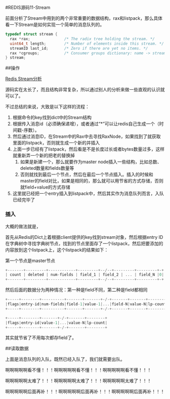 #REDIS源码11-Stream

前面分析了Stream中用到的两个非常重要的数据结构，rax和listpack，那么具体看一下Stream是如何实现一个简单的消息队列的。

```c
typedef struct stream {
  rax *rax;               /* The radix tree holding the stream. */
  uint64_t length;        /* Number of elements inside this stream. */
  streamID last_id;       /* Zero if there are yet no items. */
  rax *cgroups;           /* Consumer groups dictionary: name -> streamCG */
} stream;
```

##操作

[Redis Stream分析](https://blog.csdn.net/qq_31720329/article/details/103643038)

源码实在太长了，而且结构非常复杂，所以通过别人的分析来做一些直观的认识就可以了。

不过总结的来说，大致是以下这样的流程：

1. 根据命令的key找到dict中的Stream结构
2. 根据传入消息id（必须确保递增），或者通过“*”可以让redis自己生成一个（时间戳-序数）。
3. 然后通过消息ID，在Stream中的Rax中去寻找RaxNode，如果找到了就获取里面的listpack，否则就生成一个新的并插入
4. 上面一步已经有了listpack，然后看是不是长度过长或者bytes数量过多，这样就重新弄一个新的把老的替换掉
   1. 如果是新建一个，那么就要作为master node插入一些结构，比如总数、deleted数量和fields数量等
   2. 否则就找到最后一个节点，然后在最后一个节点插入。插入的时候和master的field对比，如果是相同的，那么就可以用节省的方式存储，否则就field+value的方式存储
5. 这里就已经把一个entry插入到listpack中，然后其实作为消息队列而言，入队已经完毕了

### 插入

大概的做法就是，

首先从Redis的Dict上着根据client提供的key找到stream对象，然后根据entry ID在字典树中寻找字典树节点，找到的节点里面存了一个listpack，然后把要添加的内容放到这个listpack上，这个listpack的结果如下：

第一个节点是master节点

```c
+-------+---------+------------+---------+--/--+---------+---------+-+
| count | deleted | num-fields | field_1 | field_2 | ... | field_N |0|
+-------+---------+------------+---------+--/--+---------+---------+-+
```

然后后面的数据分为两种情况：第一种是field不同，第二种是field都相同

```c
+-----+--------+----------+-------+-------+-/-+-------+-------+--------+
|flags|entry-id|num-fields|field-1|value-1|...|field-N|value-N|lp-count|
+-----+--------+----------+-------+-------+-/-+-------+-------+--------+
```

```c
+-----+--------+-------+-/-+-------+--------+
|flags|entry-id|value-1|...|value-N|lp-count|
+-----+--------+-------+-/-+-------+--------+
```

其实就节省了不用每次都存field了。

##读取数据

上面是消息队列的入队，既然已经入队了，我们就需要出队。

啊啊啊啊啊看不懂！！！啊啊啊啊啊看不懂！！！啊啊啊啊啊看不懂！！！

啊啊啊啊啊太难了！！！啊啊啊啊啊太难了！！！啊啊啊啊啊太难了！！！

啊啊啊啊啊后面再补！！！啊啊啊啊啊后面再补！！！啊啊啊啊啊后面再补！！！